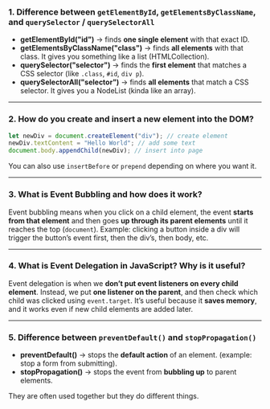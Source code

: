 ### 1. Difference between `getElementById`, `getElementsByClassName`, and `querySelector` / `querySelectorAll`

- **getElementById("id")** → finds **one single element** with that exact ID.
- **getElementsByClassName("class")** → finds **all elements** with that class. It gives you something like a list (HTMLCollection).
- **querySelector("selector")** → finds the **first element** that matches a CSS selector (like `.class`, `#id`, `div p`).
- **querySelectorAll("selector")** → finds **all elements** that match a CSS selector. It gives you a NodeList (kinda like an array).

---

### 2. How do you create and insert a new element into the DOM?

```js
let newDiv = document.createElement("div"); // create element
newDiv.textContent = "Hello World"; // add some text
document.body.appendChild(newDiv); // insert into page
```

You can also use `insertBefore` or `prepend` depending on where you want it.

---

### 3. What is Event Bubbling and how does it work?

Event bubbling means when you click on a child element, the event **starts from that element** and then goes **up through its parent elements** until it reaches the top (`document`).
Example: clicking a button inside a div will trigger the button’s event first, then the div’s, then body, etc.

---

### 4. What is Event Delegation in JavaScript? Why is it useful?

Event delegation is when we **don’t put event listeners on every child element**. Instead, we put **one listener on the parent**, and then check which child was clicked using `event.target`.
It’s useful because it **saves memory**, and it works even if new child elements are added later.

---

### 5. Difference between `preventDefault()` and `stopPropagation()`

- **preventDefault()** → stops the **default action** of an element. (example: stop a form from submitting).
- **stopPropagation()** → stops the event from **bubbling up** to parent elements.

They are often used together but they do different things.
